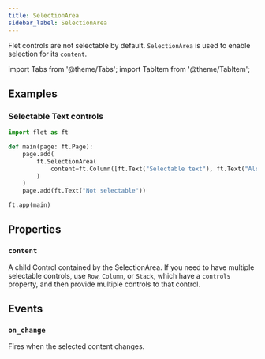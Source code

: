 ```yaml
---
title: SelectionArea
sidebar_label: SelectionArea
---
```


Flet controls are not selectable by default. `SelectionArea` is used to enable selection for its `content`.

import Tabs from '@theme/Tabs';
import TabItem from '@theme/TabItem';

## Examples

### Selectable Text controls

<Tabs groupId="language">
  <TabItem value="python" label="Python" default>

```python
import flet as ft

def main(page: ft.Page):
    page.add(
        ft.SelectionArea(
            content=ft.Column([ft.Text("Selectable text"), ft.Text("Also selectable")])
        )
    )
    page.add(ft.Text("Not selectable"))

ft.app(main)
```
  </TabItem>
</Tabs>

## Properties

### `content`

A child Control contained by the SelectionArea. If you need to have multiple selectable controls, use `Row`, `Column`, or `Stack`, which have a `controls` property, and then provide multiple controls to that control.

## Events

### `on_change`

Fires when the selected content changes.


